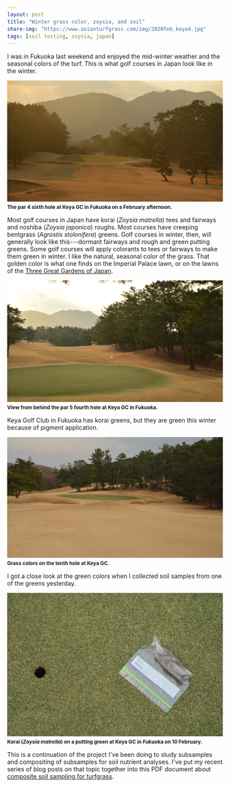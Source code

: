 ```yaml
---
layout: post
title: "Winter grass color, zoysia, and soil"
share-img: "https://www.asianturfgrass.com/img/2020feb_keya4.jpg"
tags: [soil testing, zoysia, japan]
---
```


I was in Fukuoka last weekend and enjoyed the mid-winter weather and the seasonal colors of the turf. This is what golf courses in Japan look like in the winter.

![6th at keya in february](/img/2020feb_keya6.jpg)
<small><strong>The par 4 sixth hole at Keya GC in Fukuoka on a February afternoon.</strong></small>

Most golf courses in Japan have korai (*Zoysia matrella*) tees and fairways and noshiba (*Zoysia japonica*) roughs. Most courses have creeping bentgrass (*Agrostis stolonifera*) greens. Golf courses in winter, then, will generally look like this---dormant fairways and rough and green putting greens. Some golf courses will apply colorants to tees or fairways to make them green in winter. I like the natural, seasonal color of the grass. That golden color is what one finds on the Imperial Palace lawn, or on the lawns of the [Three Great Gardens of Japan](https://en.wikipedia.org/wiki/Three_Great_Gardens_of_Japan).

![4th at keya in february](/img/2020feb_keya4.jpg)
<small><strong>View from behind the par 5 fourth hole at Keya GC in Fukuoka.</strong></small>

Keya Golf Club in Fukuoka has korai greens, but they are green this winter because of pigment application.

![10th keya in february](/img/2020feb_keya10.jpg)
<small><strong>Grass colors on the tenth hole at Keya GC.</strong></small>

I got a close look at the green colors when I collected soil samples from one of the greens yesterday.

![soil core keya 11](/img/2020feb_keya11_soil.jpg)
<small><strong>Korai (*Zoysia matrella*) on a putting green at Keya GC in Fukuoka on 10 February.</strong></small>

This is a continuation of the project I've been doing to study subsamples and compositing of subsamples for soil nutrient analyses. I've put my recent series of blog posts on that topic together into this PDF document about [composite soil sampling for turfgrass](http://www.files.asianturfgrass.com/202002_composite_sampling.pdf).
